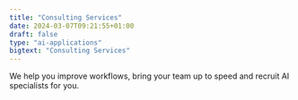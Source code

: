 ```yaml
---
title: "Consulting Services"
date: 2024-03-07T09:21:55+01:00
draft: false
type: "ai-applications"
bigtext: "Consulting Services"
---
```

We help you improve workflows, bring your team up to speed and recruit AI specialists for you. 